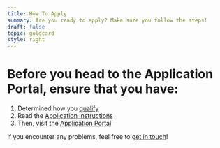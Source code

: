 ```yaml
---
title: How To Apply
summary: Are you ready to apply? Make sure you follow the steps!
draft: false
topic: goldcard
style: right
---
```


# Before you head to the Application Portal, ensure that you have:

1. Determined how you [qualify](/en/qualification/)
2. Read the [Application Instructions](/en/application/)
3. Then, visit the [Application Portal](https://coa.immigration.gov.tw/coa-frontend/four-in-one/entry/golden-card)

If you encounter any problems, feel free to [get in touch](/en/help-desk/)!
